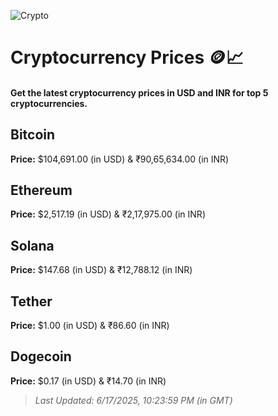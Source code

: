
![Crypto](https://www.techguide.com.au/wp-content/uploads/2020/11/crypto3.jpeg)

# Cryptocurrency Prices 🪙📈

#### Get the latest cryptocurrency prices in USD and INR for top 5 cryptocurrencies.

## Bitcoin

**Price:** $104,691.00 (in USD) & ₹90,65,634.00 (in INR)

## Ethereum

**Price:** $2,517.19 (in USD) & ₹2,17,975.00 (in INR)

## Solana

**Price:** $147.68 (in USD) & ₹12,788.12 (in INR)

## Tether

**Price:** $1.00 (in USD) & ₹86.60 (in INR)

## Dogecoin

**Price:** $0.17 (in USD) & ₹14.70 (in INR)

> _Last Updated: 6/17/2025, 10:23:59 PM (in GMT)_
